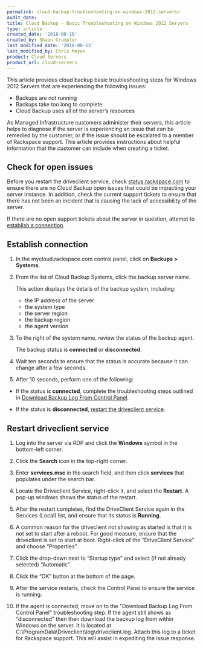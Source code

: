 ```yaml
---
permalink: cloud-backup-troubleshooting-on-windows-2012-servers/
audit_date:
title: Cloud Backup - Basic Troubleshooting on Windows 2012 Servers
type: article
created_date: '2018-08-10'
created_by: Shaun Crumpler
last_modified_date: '2018-08-13'
last_modified_by: Chris Moyer
product: Cloud Servers
product_url: cloud-servers
---
```


This article provides cloud backup basic troubleshooting steps for Windows 2012 Servers that are experiencing the following issues:

- Backups are not running
- Backups take too long to complete
- Cloud Backup uses all of the server’s resources

As Managed Infrastructure customers administer their servers, this article helps to diagnose if the server is experiencing an issue that can be remedied by the customer, or if the issue should be escalated to a member of Rackspace support. This article provides instructions about helpful information that the customer can include when creating a ticket.

## Check for open issues

Before you restart the driveclient service, check [status.rackspace.com](https://status.rackspace.com) to ensure there are no Cloud Backup open issues that could be impacting your server instance. In addition, check the current support tickets to ensure that there has not been an incident that is causing the lack of accessibility of the server.

If there are no open support tickets about the server in question, attempt to [establish a connection](#Establishconnection).

## Establish connection 

1. In the mycloud.rackspace.com control panel, click on **Backups > Systems**.

2. From the list of Cloud Backup Systems, click the backup server name. 

   This action displays the details of the backup system, including:
   
   - the IP address of the server
   - the system type
   - the server region
   - the backup region
   - the agent version

3. To the right of the system name, review the status of the backup agent.

   The backup status is **connected** or **disconnected**.

3. Wait ten seconds to ensure that the status is accurate because it can change after a few seconds.

3. After 10 seconds, perform one of the following:

 - If the status is **connected**, complete the troubleshooting steps outlined in [Download Backup Log From Control Panel](xxxxx.xxxx).

 - If the status is **disconnected**, [restart the driveclient service](#Restartdriveclientservice).

## Restart driveclient service

1. Log into the server via RDP and click the **Windows** symbol in the bottom-left corner.

2. Click the **Search** icon in the top-right corner.

3. Enter **services.msc** in the search field, and then click **services** that populates under the search bar.

4. Locate the Driveclient Service, right-click it, and select the **Restart**. A pop-up windows shows the status of the restart.

6. After the restart completes, find the DriveClient Service again in the Services (Local) list, and ensure that its status is **Running**.

7. A common reason for the driveclient not showing as started is that it is not set to start after a reboot. For good measure, ensure that the driveclient is set to start at boot. Right-click of the “DriveClient Service” and choose “Properties”.

8. Click the drop-down next to “Startup type” and select (if not already selected) “Automatic”.

9. Click the “OK” button at the bottom of the page.

10. After the service restarts, check the Control Panel to ensure the service is running.

11. If the agent is connected, move on to the "Download Backup Log From Control Panel" troubleshooting step. If the agent still shows as “disconnected” then then download the backup log from within Windows on the server. It is located at C:\ProgramData\Driveclient\log\driveclient.log. Attach this log to a ticket for Rackspace support. This will assist in expediting the issue response.
